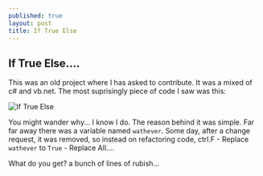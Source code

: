 ```yaml
---
published: true
layout: post
title: If True Else
---
```


## If True Else....
This was an old project where I has asked to contribute.
It was a mixed of c# and vb.net. The most suprisingly piece of code I saw was this:

![If True Else](http://i1299.photobucket.com/albums/ag77/kappyzor/Blog/IfTrueElse_zps670c3e3b.png)

You might wander why... I know I do. The reason behind it was simple. Far far away there was a variable named `wathever`. Some day, after a change request, it was removed, so instead on refactoring code, ctrl.F - Replace `wathever` to `True` - Replace All....

What do you get? a bunch of lines of rubish...
